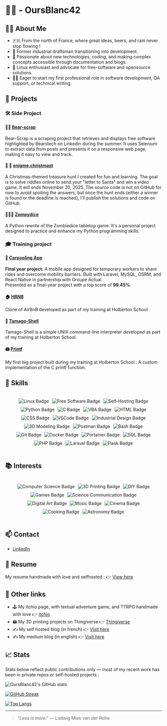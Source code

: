 # 🐻‍❄️ - OursBlanc42

## 🙋‍♂️ About Me

- 🇫🇷 From the north of France, where great ideas, beers, and rain never stop flowing !
- 📐 Former industrial draftsman transitioning into development.
- 🧠 Passionate about new technologies, coding, and making complex concepts accessible through documentation and blogs.
- 🐧 Linux enthusiast and advocate for free-software and opensource solutions.
- 👨‍💻 Eager to start my first professional role in software development, QA support, or technical writing.
  
## 🚀 Projects

### 🛠️ Side Project
#### 🐻‍❄️ [Bear-scrap](https://github.com/OursBlanc42/bear-scrap)
Bear-Scrap is a scraping project that retrieves and displays free software highlighted by Bearstech on LinkedIn during the summer. It uses Selenium to extract data from posts and presents it on a responsive web page, making it easy to view and track.

#### 🧩 🎅 [enigme.christmast](https://enigme.christmas)
A Christmas-themed treasure hunt I created for fun and learning. The goal is to solve riddles online to send your "letter to Santa" and win a video game. It will ends November 30, 2025.
The source code is not on GitHub for now to avoid spoiling the answers, but once the hunt ends (either a winner is found or the deadline is reached), I’ll publish the solutions and code on GitHub.

#### 🧟‍♂️🎲 [Zompydice](https://github.com/OursBlanc42/zompydice)
A Python rewrite of the Zombiedice tabletop game.
It's a personal project designed to practice and enhance my Python programming skills.

### 🎓 Training project

#### 🚗 [Carpooling App](https://oursblanc42.github.io/carpooling-app/)
**Final year project:** 
A mobile app designed for temporary workers to share rides and overcome mobility barriers. Built with Laravel, MySQL, OSRM, and React Native in partnership with Groupe Actual.  
Presented as a final-year project with a top score of **99.45%**.

#### 🏠 [HBNB](https://github.com/OursBlanc42/holbertonschool-hbnb)
Clone of AirBnB developed as part of my training at Holberton School

#### 🥚 [Tamago-Shell](https://github.com/OursBlanc42/holbertonschool-simple_shell)
Tamago-Shell is a simple UNIX command-line interpreter developed as part of my training at Holberton School.

#### 🖨️ [Printf](https://github.com/OursBlanc42/holbertonschool-printf)
My first big project built during my training at Holberton School : A custom implementation of the C printf function.

## 🔧 Skills  
<div style="display: flex; flex-wrap: wrap; gap: 10px; justify-content: center; padding: 20px;">
  <img src="https://img.shields.io/badge/Linux-🐧-blue" alt="Linux Badge" />
  <img src="https://img.shields.io/badge/Free%20Software-🔓-purple" alt="Free Software Badge" />
  <img src="https://img.shields.io/badge/Self--hosting-🏠-lightblue" alt="Self-Hosting Badge" />
  <img src="https://img.shields.io/badge/Python-🐍-orange" alt="Python Badge" />
  <img src="https://img.shields.io/badge/C-⚙️-lightgrey" alt="C Badge" />
  <img src="https://img.shields.io/badge/VBA-💾-darkgreen" alt="VBA Badge" />
  <img src="https://img.shields.io/badge/HTML-📄-orange" alt="HTML Badge" />
  <img src="https://img.shields.io/badge/CSS-🎨-blue" alt="CSS Badge" />
  <img src="https://img.shields.io/badge/VSCode-🖥️-lightblue" alt="VSCode Badge" />
  <img src="https://img.shields.io/badge/Industrial%20Design-📐-blueviolet" alt="Industrial Design Badge" />
  <img src="https://img.shields.io/badge/3D%20Modeling-🏗️-purple" alt="3D Modeling Badge" />
  <img src="https://img.shields.io/badge/Postman-📬-orange" alt="Postman Badge" />
  <img src="https://img.shields.io/badge/Bash-🖋️-black" alt="Bash Badge" />
  <img src="https://img.shields.io/badge/Git-🔧-red" alt="Git Badge" />
  <img src="https://img.shields.io/badge/Docker-🐳-blue" alt="Docker Badge" />
  <img src="https://img.shields.io/badge/Portainer-🛳️-blue" alt="Portainer Badge" />
  <img src="https://img.shields.io/badge/SQL-🗄️-darkblue" alt="SQL Badge" />
  <img src="https://img.shields.io/badge/PHP-🐘-purple" alt="PHP Badge" />
  <img src="https://img.shields.io/badge/Laravel-🔥-red" alt="Laravel Badge" />
  <img src="https://img.shields.io/badge/Flask-⚗️-black" alt="Flask Badge" />
</div>

## 📚 Interests  
<div style="display: flex; flex-wrap: wrap; gap: 10px; justify-content: center; padding: 20px;">
  <img src="https://img.shields.io/badge/Computer%20Science-💻-blue" alt="Computer Science Badge" />
  <img src="https://img.shields.io/badge/3D%20Printing-🖨️-green" alt="3D Printing Badge" />
  <img src="https://img.shields.io/badge/DIY-🛠️-yellow" alt="DIY Badge" />
  <img src="https://img.shields.io/badge/Games-🎲-orange" alt="Games Badge" />
  <img src="https://img.shields.io/badge/Science%20Communication-🔬-blue" alt="Science Communication Badge" />
  <img src="https://img.shields.io/badge/Digital%20Art-🎨-pink" alt="Digital Art Badge" />
  <img src="https://img.shields.io/badge/Music-🎵-red" alt="Music Badge" />
  <img src="https://img.shields.io/badge/Cinema-🎥-red" alt="Cinema Badge" />
  <img src="https://img.shields.io/badge/Cooking-🍳-orange" alt="Cooking Badge" />
  <img src="https://img.shields.io/badge/Astronomy-🔭-blue" alt="Astronomy Badge" />
</div>


## 📫 Contact
- [LinkedIn](https://www.linkedin.com/in/simon-r%C3%A9gnier-2829247b)

## 📝 Resume 
My resume handmade with love and selfhosted :
👉 [View here](https://cv.nanuq.me)

## 🔗 Other links

- 🕹️ My itchio page, with textual adventure game, and TTRPG handmade with love 👉 [itchio](https://oursblanc.itch.io/)
- 🖨️ My 3D printing projects on Thingiverse 👉 [Thingiverse](https://www.thingiverse.com/oursblanc42/designs)
- ✍️ My self hosted blog (in french) 👉 [Visit here](https://blog.nanuq.me)
- ✍️ My medium blog (in english) 👉 [Visit here](https://medium.com/@regniersimon)

## 📈 Stats
Stats below reflect public contributions only — most of my recent work has been in private repos or self-hosted projects :

![OursBlanc42's GitHub stats](https://github-readme-stats.vercel.app/api?username=OursBlanc42&show_icons=true&theme=default&hide_rank=false)

[![GitHub Streak](https://streak-stats.demolab.com?user=OursBlanc42&theme=default)](https://git.io/streak-stats)

[![Top Langs](https://github-readme-stats.vercel.app/api/top-langs/?username=OursBlanc42&layout=compact)](https://github.com/anuraghazra/github-readme-stats)

---

> _"Less is more."_ — Ludwig Mies van der Rohe
